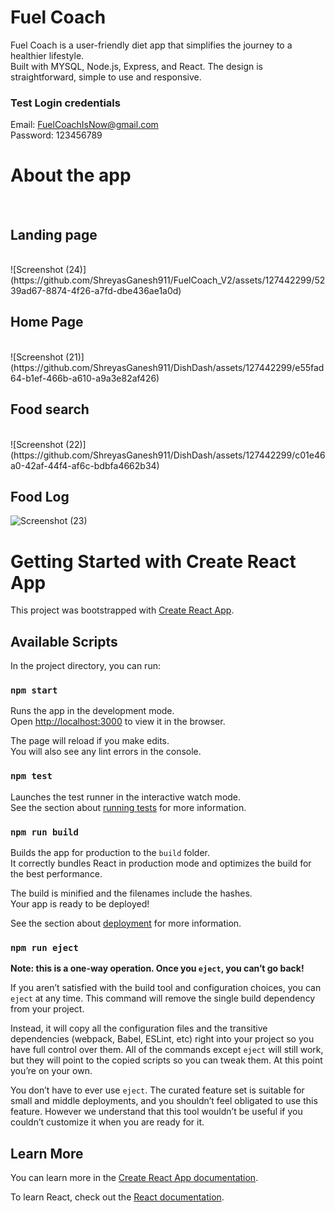 # Fuel Coach 

Fuel Coach is a user-friendly diet app that simplifies the journey to a healthier lifestyle.
<br/>
Built with MYSQL, Node.js, Express, and React. The design is straightforward, simple to use and responsive.
### Test Login credentials
Email: FuelCoachIsNow@gmail.com
<br/>
Password: 123456789
# About the app

<br/>

## Landing page
<br/>
![Screenshot (24)](https://github.com/ShreyasGanesh911/FuelCoach_V2/assets/127442299/5239ad67-8874-4f26-a7fd-dbe436ae1a0d)

## Home Page
<br/>
![Screenshot (21)](https://github.com/ShreyasGanesh911/DishDash/assets/127442299/e55fad64-b1ef-466b-a610-a9a3e82af426)

## Food search
<br/>
![Screenshot (22)](https://github.com/ShreyasGanesh911/DishDash/assets/127442299/c01e46a0-42af-44f4-af6c-bdbfa4662b34)

## Food Log
![Screenshot (23)](https://github.com/ShreyasGanesh911/DishDash/assets/127442299/dc89c821-e5bd-4eee-b810-a376b27db27a)

# Getting Started with Create React App

This project was bootstrapped with [Create React App](https://github.com/facebook/create-react-app).

## Available Scripts

In the project directory, you can run:

### `npm start`

Runs the app in the development mode.\
Open [http://localhost:3000](http://localhost:3000) to view it in the browser.

The page will reload if you make edits.\
You will also see any lint errors in the console.

### `npm test`

Launches the test runner in the interactive watch mode.\
See the section about [running tests](https://facebook.github.io/create-react-app/docs/running-tests) for more information.

### `npm run build`

Builds the app for production to the `build` folder.\
It correctly bundles React in production mode and optimizes the build for the best performance.

The build is minified and the filenames include the hashes.\
Your app is ready to be deployed!

See the section about [deployment](https://facebook.github.io/create-react-app/docs/deployment) for more information.

### `npm run eject`

**Note: this is a one-way operation. Once you `eject`, you can’t go back!**

If you aren’t satisfied with the build tool and configuration choices, you can `eject` at any time. This command will remove the single build dependency from your project.

Instead, it will copy all the configuration files and the transitive dependencies (webpack, Babel, ESLint, etc) right into your project so you have full control over them. All of the commands except `eject` will still work, but they will point to the copied scripts so you can tweak them. At this point you’re on your own.

You don’t have to ever use `eject`. The curated feature set is suitable for small and middle deployments, and you shouldn’t feel obligated to use this feature. However we understand that this tool wouldn’t be useful if you couldn’t customize it when you are ready for it.

## Learn More

You can learn more in the [Create React App documentation](https://facebook.github.io/create-react-app/docs/getting-started).

To learn React, check out the [React documentation](https://reactjs.org/).
